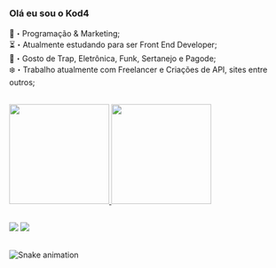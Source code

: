 ### Olá eu sou o Kod4

💸・Programação & Marketing;<br>
⏳・Atualmente estudando para ser Front End Developer;<br>
🎼・Gosto de Trap, Eletrônica, Funk, Sertanejo e Pagode;<br>
❄️・Trabalho atualmente com Freelancer e Criações de API, sites entre outros;<br><br>

<div>
  <a href="https://github.com/kod4dev" target="_blank">
  <img height="180em" src="https://github-readme-stats.vercel.app/api?username=kod4dev&show_icons=true&theme=midnight-purple&include_all_commits=true&count_private=true">
  <img height="180em" src="https://github-readme-stats.vercel.app/api/top-langs/?username=kod4dev&layout=compact&langs_count=16&theme=midnight-purple">
</div>

##

<div>
  <a href="https://dsc.gg/rkgstore" target="_blank"><img src="https://img.shields.io/badge/Discord-7289DA?style=for-the-badge&logo=discord&logoColor=white"></a>
  <a href="https://www.instagram.com/koda.lua" target="_blank"><img src="https://img.shields.io/badge/Instagram-E4405F?style=for-the-badge&logo=instagram&logoColor=white"></a>
</div><br>

    
![Snake animation](https://github.com/kod4dev/kod4dev/blob/output/github-contribution-grid-snake.svg)
